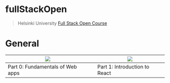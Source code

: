 # fullStackOpen

>Helsinki University [Full Stack Open Course](https://fullstackopen.com/en/)
 
# General

|[![](https://i.ibb.co/YyfqKkg/part0.jpg)](https://github.com/EGRrqq/fullStackOpen/tree/main/part0#fullstackopenpart0)|     |[![](https://i.ibb.co/5Gtx33z/part1.jpg)](https://github.com/EGRrqq/fullStackOpen/tree/main/part1#getting-started-with-create-react-app)|      
|----|-----|-----|      
|Part 0: Fundamentals of Web apps|     |Part 1: Introduction to React| 


